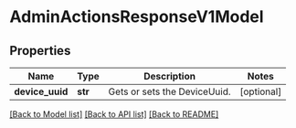 # AdminActionsResponseV1Model

## Properties
Name | Type | Description | Notes
------------ | ------------- | ------------- | -------------
**device_uuid** | **str** | Gets or sets the DeviceUuid. | [optional] 

[[Back to Model list]](../README.md#documentation-for-models) [[Back to API list]](../README.md#documentation-for-api-endpoints) [[Back to README]](../README.md)


